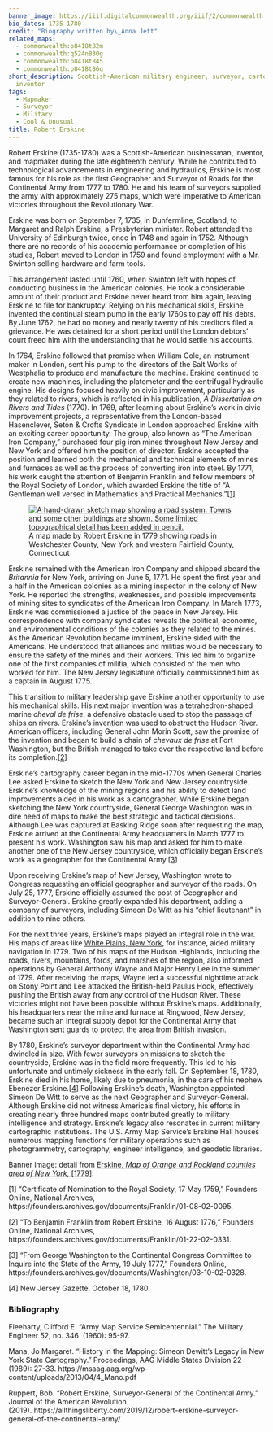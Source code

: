 ```yaml
---
banner_image: https://iiif.digitalcommonwealth.org/iiif/2/commonwealth:q524n831r/117,2608,2320,1218/,1200/0/default.jpg
bio_dates: 1735-1780
credit: "Biography written by\_Anna Jett"
related_maps:
  - commonwealth:p8418t82m
  - commonwealth:q524n830g
  - commonwealth:p8418t845
  - commonwealth:p8418t86q
short_description: Scottish-American military engineer, surveyor, cartographer, and
  inventor
tags:
  - Mapmaker
  - Surveyor
  - Military
  - Cool & Unusual
title: Robert Erskine
---
```

<p>Robert Erskine (1735-1780) was a Scottish-American businessman, inventor, and mapmaker during the late eighteenth century. While he contributed to technological advancements in engineering and hydraulics, Erskine is most famous for his role as the first Geographer and Surveyor of Roads for the Continental Army from 1777 to 1780. He and his team of surveyors supplied the army with approximately 275 maps, which were imperative to American victories throughout the Revolutionary War.</p>

<p>Erskine was born on September 7, 1735, in Dunfermline, Scotland, to Margaret and Ralph Erskine, a Presbyterian minister. Robert attended the University of Edinburgh twice, once in 1748 and again in 1752. Although there are no records of his academic performance or completion of his studies, Robert moved to London in 1759 and found employment with a Mr. Swinton selling hardware and farm tools.</p>

<p>This arrangement lasted until 1760, when Swinton left with hopes of conducting business in the American colonies. He took a considerable amount of their product and Erskine never heard from him again, leaving Erskine to file for bankruptcy. Relying on his mechanical skills, Erskine invented the continual steam pump in the early 1760s to pay off his debts. By June 1762, he had no money and nearly twenty of his creditors filed a grievance. He was detained for a short period until the London debtors&rsquo; court freed him with the understanding that he would settle his accounts.</p>

<p>In 1764, Erskine followed that promise when William Cole, an instrument maker in London, sent his pump to the directors of the Salt Works of Westphalia to produce and manufacture the machine. Erskine continued to create new machines, including the platometer and the centrifugal hydraulic engine. His designs focused heavily on civic improvement, particularly as they related to rivers, which is reflected in his publication, <em>A Dissertation on Rivers and Tides</em> (1770). In 1769, after learning about Erskine&rsquo;s work in civic improvement projects, a representative from the London-based Hasenclever, Seton &amp; Crofts Syndicate in London approached Erskine with an exciting career opportunity. The group, also known as &ldquo;The American Iron Company,&rdquo; purchased four pig iron mines throughout New Jersey and New York and offered him the position of director. Erskine accepted the position and learned both the mechanical and technical elements of mines and furnaces as well as the process of converting iron into steel. By 1771, his work caught the attention of Benjamin Franklin and fellow members of the Royal Society of London, which awarded Erskine the title of &ldquo;A Gentleman well versed in Mathematics and Practical Mechanics.&rdquo;<a href="#fn1">[1]</a></p>

<figure class="img_left_50"><a href="/maps/commonwealth:p8418t86q"><img alt="A hand-drawn sketch map showing a road system. Towns and some other buildings are shown. Some limited topographical detail has been added in pencil." src="https://iiif.digitalcommonwealth.org/iiif/2/commonwealth:p8418t870/144,96,5179,7329/567,/0/default.jpg" /></a>

<figcaption>A map made by Robert Erskine in 1779 showing roads in Westchester County, New York and western Fairfield County, Connecticut</figcaption>
</figure>

<p>Erskine remained with the American Iron Company and shipped aboard the <em>Britannia </em>for New York, arriving on June 5, 1771. He spent the first year and a half in the American colonies as a mining inspector in the colony of New York. He reported the strengths, weaknesses, and possible improvements of mining sites to syndicates of the American Iron Company. In March 1773, Erskine was commissioned a justice of the peace in New Jersey. His correspondence with company syndicates reveals the political, economic, and environmental conditions of the colonies as they related to the mines. As the American Revolution became imminent, Erskine sided with the Americans. He understood that alliances and militias would be necessary to ensure the safety of the mines and their workers. This led him to organize one of the first companies of militia, which consisted of the men who worked for him. The New Jersey legislature officially commissioned him as a captain in August 1775.</p>

<p>This transition to military leadership gave Erskine another opportunity to use his mechanical skills. His next major invention was a tetrahedron-shaped marine <em>cheval de frise</em>, a defensive obstacle used to stop the passage of ships on rivers. Erskine&rsquo;s invention was used to obstruct the Hudson River. American officers, including General John Morin Scott, saw the promise of the invention and began to build a chain of <em>chevaux de frise </em>at Fort Washington, but the British managed to take over the respective land before its completion.<a href="#fn2">[2]</a></p>

<p>Erskine&rsquo;s cartography career began in the mid-1770s when General Charles Lee asked Erskine to sketch the New York and New Jersey countryside. Erskine&rsquo;s knowledge of the mining regions and his ability to detect land improvements aided in his work as a cartographer. While Erskine began sketching the New York countryside, General George Washington was in dire need of maps to make the best strategic and tactical decisions. Although Lee was captured at Basking Ridge soon after requesting the map, Erskine arrived at the Continental Army headquarters in March 1777 to present his work. Washington saw his map and asked for him to make another one of the New Jersey countryside, which officially began Erskine&rsquo;s work as a geographer for the Continental Army.<a href="#fn3">[3]</a></p>

<p>Upon receiving Erskine&rsquo;s map of New Jersey, Washington wrote to Congress requesting an official geographer and surveyor of the roads. On July 25, 1777, Erskine officially assumed the post of Geographer and Surveyor-General. Erskine greatly expanded his department, adding a company of surveyors, including Simeon De Witt as his &ldquo;chief lieutenant&rdquo; in addition to nine others.</p>

<p>For the next three years, Erskine&rsquo;s maps played an integral role in the war. His maps of areas like <a href="/maps/commonwealth:p8418t86q">White Plains, New York</a>, for instance, aided military navigation in 1779. Two of his maps of the Hudson Highlands, including the roads, rivers, mountains, fords, and marshes of the region, also informed operations by General Anthony Wayne and Major Henry Lee in the summer of 1779. After receiving the maps, Wayne led a successful nighttime attack on Stony Point and Lee attacked the British-held Paulus Hook, effectively pushing the British away from any control of the Hudson River. These victories might not have been possible without Erskine&rsquo;s maps. Additionally, his headquarters near the mine and furnace at Ringwood, New Jersey, became such an integral supply depot for the Continental Army that Washington sent guards to protect the area from British invasion.</p>

<p>By 1780, Erskine&rsquo;s surveyor department within the Continental Army had dwindled in size. With fewer surveyors on missions to sketch the countryside, Erskine was in the field more frequently. This led to his unfortunate and untimely sickness in the early fall. On September 18, 1780, Erskine died in his home, likely due to pneumonia, in the care of his nephew Ebenezer Erskine.<a href="#fn4">[4]</a> Following Erskine&rsquo;s death, Washington appointed Simeon De Witt to serve as the next Geographer and Surveyor-General. Although Erskine did not witness America&rsquo;s final victory, his efforts in creating nearly three hundred maps contributed greatly to military intelligence and strategy. Erskine&rsquo;s legacy also resonates in current military cartographic institutions. The U.S. Army Map Service&rsquo;s Erskine Hall houses numerous mapping functions for military operations such as photogrammetry, cartography, engineer intelligence, and geodetic libraries.</p>

<p>Banner image: detail from <a href="/maps/commonwealth:q524n830g">Erskine,&nbsp;<em>Map of Orange and Rockland counties area of New York,&nbsp;</em>[1779]</a>.</p>

<p><a name="fn1">[1]</a> &ldquo;Certificate of Nomination to the Royal Society, 17 May 1759,&rdquo; Founders Online, National Archives, https://founders.archives.gov/documents/Franklin/01-08-02-0095.</p>

<p><a name="fn2">[2]</a> &ldquo;To Benjamin Franklin from Robert Erskine, 16 August 1776,&rdquo; Founders Online, National Archives, https://founders.archives.gov/documents/Franklin/01-22-02-0331. &nbsp;</p>

<p><a name="fn1">[3]</a> &ldquo;From George Washington to the Continental Congress Committee to Inquire into the State of the Army, 19 July 1777,&rdquo; Founders Online, https://founders.archives.gov/documents/Washington/03-10-02-0328.</p>

<p><a name="fn4">[4]</a> New Jersey Gazette, October 18, 1780.</p>

### Bibliography

<p>Fleeharty, Clifford E. &ldquo;Army Map Service Semicentennial.&rdquo; The Military Engineer 52, no. 346&nbsp; (1960): 95-97.</p>

<p>Mana, Jo Margaret. &ldquo;History in the Mapping: Simeon Dewitt&rsquo;s Legacy in New York State&nbsp;Cartography.&rdquo; Proceedings, AAG Middle States Division 22 (1989): 27-33.&nbsp;https://msaag.aag.org/wp-content/uploads/2013/04/4_Mano.pdf</p>

<p>Ruppert, Bob. &ldquo;Robert Erskine, Surveyor-General of the Continental Army.&rdquo; Journal of the&nbsp;American Revolution (2019).&nbsp;https://allthingsliberty.com/2019/12/robert-erskine-surveyor-general-of-the-continental-army/&nbsp;</p>
